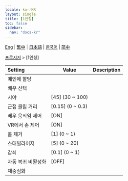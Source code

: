 ```yaml
---
locale: ko-rKR
layout: single
title: [1인칭]
toc: false
sidebar:
  nav: "docs-kr"
---
```

[Eng](/dancexr/menu/2025.4/motion/first_person) | [繁中](/tw/dancexr/menu/2025.4/motion/first_person) | [日本語](/jp/dancexr/menu/2025.4/motion/first_person) | [한국어](/kr/dancexr/menu/2025.4/motion/first_person) | [简中](/zh/dancexr/menu/2025.4/motion/first_person)

[프로시저](../menu#프로시저) > [1인칭]



| Setting | Value | Description |
| :--- | --- | :--- |
|<nobr>메인에 할당</nobr>|| 
|<nobr>배우 선택</nobr>|  |  |
|<nobr>시야</nobr>| [45] (30 ~ 100) | 
|<nobr>근접 클립 거리</nobr>| [0.15] (0 ~ 0.3) | 
|<nobr>배우 움직임 제어</nobr>| [ON] | 
|<nobr>VR에서 손 제어</nobr>| [ON] | 
|<nobr>롤 제거</nobr>| [1] (0 ~ 1) | 
|<nobr>스태빌라이저</nobr>| [5] (0 ~ 20) | 
|<nobr>감쇠</nobr>| [0.1] (0 ~ 1) | 
|<nobr>자동 복귀 비활성화</nobr>| [OFF] | 
|<nobr>재중심화</nobr>|| 
